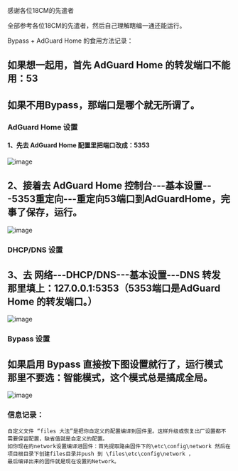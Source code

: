 感谢各位18CM的先遣者

全部参考各位18CM的先遣者，然后自己理解瞎编一通还能运行。



Bypass + AdGuard Home 的食用方法记录：

## 如果想一起用，首先 AdGuard Home 的转发端口不能用：53
## 如果不用Bypass，那端口是哪个就无所谓了。

### AdGuard Home 设置

#### 1、先去 AdGuard Home 配置里把端口改成：5353

![image](https://github.com/aotuitx/B70/blob/main/Images/AdGuardHome1.png?raw=true)

## 2、接着去 AdGuard Home 控制台---基本设置---5353重定向---重定向53端口到AdGuardHome，完事了保存，运行。

![image](https://github.com/aotuitx/B70/blob/main/Images/AdGuardHome2.png?raw=true)

### DHCP/DNS 设置

## 3、去 网络---DHCP/DNS---基本设置---DNS 转发 那里填上：127.0.0.1:5353（5353端口是AdGuard Home 的转发端口。）

![image](https://github.com/aotuitx/B70/blob/main/Images/DHCP.png?raw=true)

### Bypass 设置

## 如果启用 Bypass 直接按下图设置就行了，运行模式那里不要选：智能模式，这个模式总是搞成全局。

![image](https://github.com/aotuitx/B70/blob/main/Images/Bypass.png?raw=true)












### 信息记录：
    自定义文件 “files 大法”是把你自定义的配置编译到固件里。这样升级或恢复出厂设置都不需要保留配置，缺省值就是自定义的配置。
    如你现在的network设置编译进固件：首先提取路由固件下的\etc\config\network 然后在项目根目录下创建files目录并push 到 \files\etc\config\network ，
    最后编译出来的固件就是现在设置的Network。

